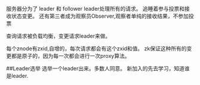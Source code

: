 服务器分为了 leader 和 follower
leader处理所有的请求。  追睡着参与投票和接收状态变更。
还有第三者成为观察员Observer,观察者单纯的接收结果，不参加投票

查询请求被负载均衡，变更请求leader来做。

每个znode有zxid,自增的，每次请求都会有这个zxid和值。
zk保证这种所有的变更都是原子的，因为每一次都会进行一次proxy算法。

##Leader选举
选举一个leader出来。多数人同意。
新加入的先去学习，知道谁是leader.